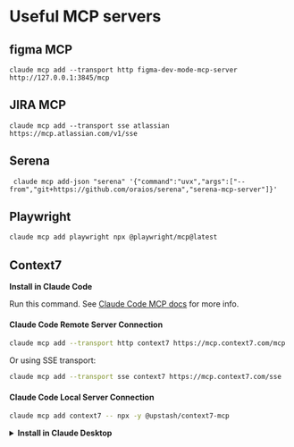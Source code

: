 # Useful MCP servers

## figma MCP

```
claude mcp add --transport http figma-dev-mode-mcp-server http://127.0.0.1:3845/mcp
```

## JIRA MCP

```
claude mcp add --transport sse atlassian https://mcp.atlassian.com/v1/sse
```


## Serena

```
 claude mcp add-json "serena" '{"command":"uvx","args":["--from","git+https://github.com/oraios/serena","serena-mcp-server"]}'
```

## Playwright

```sh
claude mcp add playwright npx @playwright/mcp@latest
```

## Context7

<summary><b>Install in Claude Code</b></summary>

Run this command. See [Claude Code MCP docs](https://docs.anthropic.com/en/docs/agents-and-tools/claude-code/tutorials#set-up-model-context-protocol-mcp) for more info.

#### Claude Code Remote Server Connection

```sh
claude mcp add --transport http context7 https://mcp.context7.com/mcp
```

Or using SSE transport:

```sh
claude mcp add --transport sse context7 https://mcp.context7.com/sse
```

#### Claude Code Local Server Connection

```sh
claude mcp add context7 -- npx -y @upstash/context7-mcp
```

</details>

<details>
<summary><b>Install in Claude Desktop</b></summary>

Add this to your Claude Desktop `claude_desktop_config.json` file. See [Claude Desktop MCP docs](https://modelcontextprotocol.io/quickstart/user) for more info.

```json
{
  "mcpServers": {
    "Context7": {
      "command": "npx",
      "args": ["-y", "@upstash/context7-mcp"]
    }
  }
}
```

</details>
